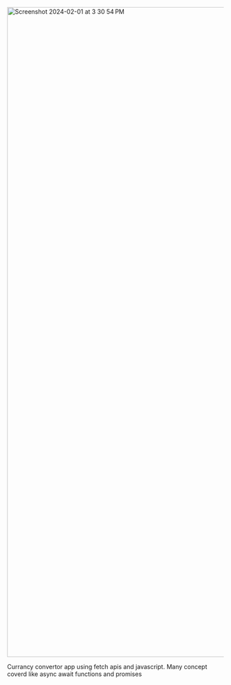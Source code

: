 <img width="1512" alt="Screenshot 2024-02-01 at 3 30 54 PM" src="https://github.com/Dhruv1030/Currancy-convertor/assets/133604356/3a8ca8dc-dcb9-41d0-bc4d-1f82b2204b05">

Currancy convertor app using fetch apis and javascript.
Many concept coverd like async await functions and promises
